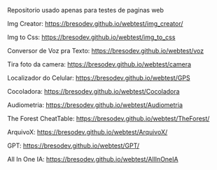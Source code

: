 Repositorio usado apenas para testes de paginas web

Img Creator:
https://bresodev.github.io/webtest/img_creator/

Img to Css:
https://bresodev.github.io/webtest/img_to_css

Conversor de Voz pra Texto:
https://bresodev.github.io/webtest/voz

Tira foto da camera:
https://bresodev.github.io/webtest/camera

Localizador do Celular:
https://bresodev.github.io/webtest/GPS

Cocoladora:
https://bresodev.github.io/webtest/Cocoladora

Audiometria:
https://bresodev.github.io/webtest/Audiometria

The Forest CheatTable:
https://bresodev.github.io/webtest/TheForest/

ArquivoX:
https://bresodev.github.io/webtest/ArquivoX/

GPT:
https://bresodev.github.io/webtest/GPT/

All In One IA:
https://bresodev.github.io/webtest/AllInOneIA

